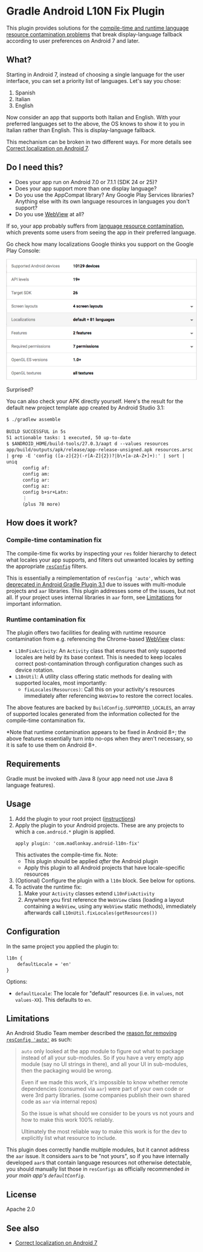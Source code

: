 # Gradle Android L10N Fix Plugin

This plugin provides solutions for the [compile-time and runtime language
resource contamination
problems](https://gist.github.com/amake/0ac7724681ac1c178c6f95a5b09f03ce) that
break display-language fallback according to user preferences on Android 7 and
later.

## What?

Starting in Android 7, instead of choosing a single language for the user
interface, you can set a priority list of languages. Let's say you chose:

1. Spanish
2. Italian
3. English

Now consider an app that supports both Italian and English. With your preferred
languages set to the above, the OS knows to show it to you in Italian rather
than English. This is display-language fallback.

This mechanism can be broken in two different ways. For more details see
[Correct localization on Android
7](https://gist.github.com/amake/0ac7724681ac1c178c6f95a5b09f03ce).

## Do I need this?

- Does your app run on Android 7.0 or 7.1.1 (SDK 24 or 25)?
- Does your app support more than one display language?
- Do you use the AppCompat library? Any Google Play Services libraries? Anything
  else with its own language resources in languages you don't support?
- Do you use
  [WebView](https://developer.android.com/reference/android/webkit/WebView.html)
  at all?

If so, your app probably suffers from [language resource
contamination](https://gist.github.com/amake/0ac7724681ac1c178c6f95a5b09f03ce),
which prevents some users from seeing the app in their preferred language.

Go check how many localizations Google thinks you support on the Google Play Console:

![Too many localizations](web/google-play-console-localizations.png)

Surprised?

You can also check your APK directly yourself. Here's the result for the default
new project template app created by Android Studio 3.1:

```
$ ./gradlew assemble

BUILD SUCCESSFUL in 5s
51 actionable tasks: 1 executed, 50 up-to-date
$ $ANDROID_HOME/build-tools/27.0.3/aapt d --values resources app/build/outputs/apk/release/app-release-unsigned.apk resources.arsc | grep -E 'config ([a-z]{2}(-r[A-Z]{2})?|b\+[a-zA-Z+]+):' | sort | uniq
      config af:
      config am:
      config ar:
      config az:
      config b+sr+Latn:
      ⋮
      (plus 78 more)
```

## How does it work?

### Compile-time contamination fix

The compile-time fix works by inspecting your `res` folder hierarchy to detect
what locales your app supports, and filters out unwanted locales by setting the
appropriate
[`resConfig`](https://google.github.io/android-gradle-dsl/current/com.android.build.gradle.internal.dsl.ProductFlavor.html#com.android.build.gradle.internal.dsl.ProductFlavor:resConfig%28java.lang.String%29)
filters.

This is essentially a reimplementation of `resConfig 'auto'`, which was
[deprecated in Android Gradle Plugin
3.1](https://android.googlesource.com/platform/tools/base/+/6b7799c36f1ba5194f73f5c14a7b0365a8428714%5E%21/)
due to issues with multi-module projects and `aar` libraries. This plugin
addresses some of the issues, but not all. If your project uses internal
libraries in `aar` form, see [Limitations](#limitations) for important
information.

### Runtime contamination fix

The plugin offers two facilities for dealing with runtime resource contamination
from e.g. referencing the Chrome-based
[WebView](https://developer.android.com/reference/android/webkit/WebView.html)
class:

- `L10nFixActivity`: An `Activity` class that ensures that only supported
  locales are held by its base context. This is needed to keep locales correct
  post-contamination through configuration changes such as device rotation.
- `L10nUtil`: A utility class offering static methods for dealing with supported
  locales, most importantly:
  - `fixLocales(Resources)`: Call this on your activity's resources immediately
    after referencing `WebView` to restore the correct locales.

The above features are backed by `BuildConfig.SUPPORTED_LOCALES`, an array of
supported locales generated from the information collected for the compile-time
contamination fix.

*Note that runtime contamination appears to be fixed in Android 8+; the above
features essentially turn into no-ops when they aren't necessary, so it is safe
to use them on Android 8+.

## Requirements

Gradle must be invoked with Java 8 (your app need not use Java 8 language
features).

## Usage

1. Add the plugin to your root project
   ([instructions](https://plugins.gradle.org/plugin/com.madlonkay.android-l10n-fix))
2. Apply the plugin to your Android projects. These are any projects to which
   a `com.android.*` plugin is applied.
    ```
    apply plugin: 'com.madlonkay.android-l10n-fix'
    ```
   This activates the compile-time fix. Note:
    - This plugin should be applied *after* the Android plugin
    - Apply this plugin to all Android projects that have locale-specific
      resources
3. (Optional) Configure the plugin with a `l10n` block. See below for options.
4. To activate the runtime fix:
   1. Make your `Activity` classes extend `L10nFixActivity`
   2. Anywhere you first reference the `WebView` class (loading a layout
      containing a `WebView`, using any `WebView` static methods), immediately
      afterwards call `L10nUtil.fixLocales(getResources())`

## Configuration

In the same project you applied the plugin to:

```
l10n {
    defaultLocale = 'en'
}
```

Options:

- `defaultLocale`: The locale for "default" resources (i.e. in `values`, not
  `values-XX`). This defaults to `en`.

## Limitations

An Android Studio Team member described the [reason for removing `resConfig
'auto'`](https://www.reddit.com/r/androiddev/comments/8eb8vm/android_gradle_plugin_31x_commit_history/dy09tv1/)
as such:

> `auto` only looked at the app module to figure out what to package instead of
> all your sub-modules. So if you have a very empty app module (say no UI
> strings in there), and all your UI in sub-modules, then the packaging would be
> wrong.
>
> Even if we made this work, it's impossible to know whether remote dependencies
> (consumed via `aar`) were part of your own code or were 3rd party
> libraries. (some companies publish their own shared code as `aar` via internal
> repos)
>
> So the issue is what should we consider to be yours vs not yours and how to
> make this work 100% reliably.
>
> Ultimately the most reliable way to make this work is for the dev to
> explicitly list what resource to include.

This plugin does correctly handle multiple modules, but it cannot address the
`aar` issue. It considers `aar`s to be "not yours", so if you have internally
developed `aar`s that contain language resources not otherwise detectable, you
should manually list those in `resConfigs` as officially recommended *in your
main app's `defaultConfig`*.

## License

Apache 2.0

## See also

- [Correct localization on Android
  7](https://gist.github.com/amake/0ac7724681ac1c178c6f95a5b09f03ce)
